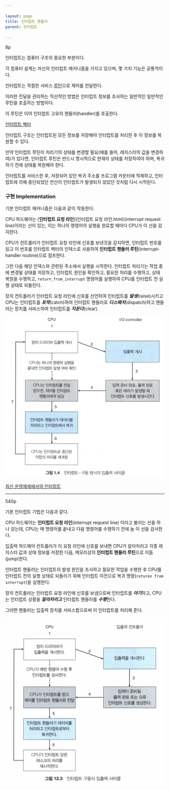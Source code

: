 ```yaml
---

layout: page
title: 인터럽트 핸들러
parent: 인터럽트

---
```


8p

인터럽트는 컴퓨터 구조의 중요한 부분이다.

각 컴퓨터 설계는 자신의 인터럽트 메커니즘을 가지고 있으며, 몇 가지 기능은 공통적이다.

인터럽트는 적절한 서비스 [루틴](루틴.html)으로 제어를 전달한다.

이러한 전달을 관리하는 직선적인 방법은 인터럽트 정보를 조사하는 일반적인 일반적인 루틴을 호출하는 방법이다.

이 루틴은 이어 인터럽트 고유의 핸들러(handler)를 호출한다.

[인터럽트 벡터](인터럽트-벡터.html)

인터럽트 구조는 인터럽트된 모든 정보를 저장해야 인터럽트를 처리한 후 이 정보를 복원할 수 있다.

만약 인터럽트 루틴이 처리기의 상태를 변경할 필요(예를 들어, 레지스터의 값을 변경하여)가 있다면, 인터럽트 루틴은 반드시 명시적으로 현재의 상태를 저장하여야 하며, 복귀하기 전에 상태를 복원해야 한다.

인터럽트를 서비스한 후, 저장되어 있던 복귀 주소를 프로그램 카운터에 적재하고, 인터럽트에 의해 중단되었던 연산이 인터럽트가 발생되지 않았던 것처럼 다시 시작된다.

### 구현 Implementation

기본 인터럽트 매커니즘은 다음과 같이 작동한다.

CPU 하드웨어는 [**인터럽트 요청 라인**](인터럽트 요청 라인.html)(interrupt request line)이라는 선이 있는, 이는 하나의 명령어의 실행을 완료할 때마다 CPU가 이 선을 감지한다.

CPU가 컨트롤러가 인터럽트 요청 라인에 신호를 보낸것을 감지하면, 인터럽트 번호를 읽고 이 번호를 인터럽트 벡터의 인덱스로 사용하여 **인터럽트 핸들러 루틴**(interrupt-handler routine)으로 점프한다.

그런 다음 해당 인덱스와 관련된 주소에서 실행을 시작한다. 인터럽트 처리기는 작업 중에 변경될 상태를 저장하고, 인터럽트 원인을 확인하고, 필요한 처리를 수행하고, 상태 복원을 수행하고, `return_from_interrupt` 명령어를 실행하여 CPU를 인터럽트 전 실행 상태로 되돌린다.

장치 컨트롤러가 인터럽트 요청 라인에 신호를 선언하여 인터럽트를 ***발생***(raise)시키고 CPU는 인터럽트를 ***포착***(catch)하여 인터럽트 핸들러로 ***디스패치***(dispatch)하고 핸들러는 장치를 서비스하여 인터럽트를 ***지운다***(clear).

![image](https://github.com/yokikim/osdinostudy_1/blob/main/os_pic/1.4.png)

[최신 운영체제에서의 인터럽트](최신-운영체제에서의-인터럽트.html)

---

540p

기본 인터럽트 기법은 다음과 같다.

CPU 하드웨어는 **인터럽트 요청 라인**(interrupt request line) 이라고 불리는 선을 하나 갖는데, CPU는 매 명령어를 끝내고 다음 명령어를 수행하기 전에 늘 이 선을 검사한다.

입출력 하드웨어 컨트롤러가 이 요청 라인에 신호를 보내면 CPU가 알아차리고 각종 레지스터 값과 상태 정보를 저장한 다음, 메모리상의 **인터럽트 핸들러 루틴**으로 이돔(jump)한다.

인터럽트 핸들러는 인터럽트의 발생 원인을 조사하고 필요한 작업을 수행한 후 CPU를 인터럽트 전의 실행 상태로 되돌리기 위해 인터럽트 이전으로 복귀 명령(`returen from interrupt`)을 실행한다.

장치 컨트롤러는 인터럽트 요청 라인에 신호를 보냄으로써 인터럽트를 ***야기***하고, CPU는 인터럽트 상황을 ***알라차리고*** 인터럽트 핸들러를 ***수행***한다.

그러면 핸들러는 입출력 장치를 서비스함으로써 이 인터럽트를 처리해 준다.

![image](https://github.com/yokikim/osdinostudy_1/blob/main/os_pic/12.1.png)
